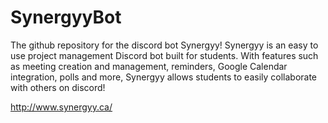 # SynergyyBot

The github repository for the discord bot Synergyy! Synergyy is an easy to use project management Discord bot built for students. With features such as meeting creation and management, reminders, Google Calendar integration, polls and more, Synergyy allows students to easily collaborate with others on discord!

http://www.synergyy.ca/
